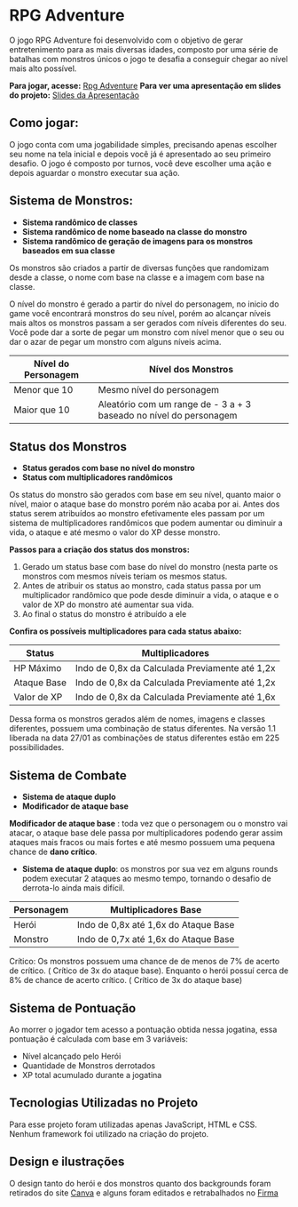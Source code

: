 # RPG Adventure

O jogo RPG Adventure foi desenvolvido com o objetivo de gerar entretenimento para as mais diversas idades, composto por uma série de batalhas com monstros únicos o jogo te desafia a conseguir chegar ao nível mais alto possível.

**Para jogar, acesse:** [Rpg Adventure](https://olivermnoo.github.io/rpg-adventure/)
**Para ver uma apresentação em slides do projeto:** [Slides da Apresentação](https://www.canva.com/design/DAFYzO2Mt2M/fsVmNyuY94l1ewCsrFA1nA/view?utm_content=DAFYzO2Mt2M&utm_campaign=designshare&utm_medium=link2&utm_source=sharebutton)

## Como jogar:

O jogo conta com uma jogabilidade simples, precisando apenas escolher seu nome na tela inicial e depois você já é apresentado ao seu primeiro desafio. O jogo é composto por turnos, você deve escolher uma ação e depois aguardar o monstro executar sua ação.

## Sistema de Monstros:

- **Sistema randômico de classes**
- **Sistema randômico de nome baseado na classe do monstro**
- **Sistema randômico de geração de imagens para os monstros baseados em sua classe**

Os monstros são criados a partir de diversas funções que randomizam desde a classe, o nome com base na classe e a imagem com base na classe.

O nível do monstro é gerado a partir do nível do personagem, no inicio do game você encontrará monstros do seu nível, porém ao alcançar níveis mais altos os monstros passam a ser gerados com níveis diferentes do seu. Você pode dar a sorte de pegar um monstro com nível menor que o seu ou dar o azar de pegar um monstro com alguns níveis acima.

| Nível do Personagem | Nível dos Monstros                                                 |
| ------------------- | ------------------------------------------------------------------ |
| Menor que 10        | Mesmo nível do personagem                                          |
| Maior que 10        | Aleatório com um range de - 3 a + 3 baseado no nível do personagem |

## Status dos Monstros

- **Status gerados com base no nível do monstro**
- **Status com multiplicadores randômicos**

Os status do monstro são gerados com base em seu nível, quanto maior o nível, maior o ataque base do monstro porém não acaba por ai. Antes dos status serem atribuídos ao monstro efetivamente eles passam por um sistema de multiplicadores randômicos que podem aumentar ou diminuir a vida, o ataque e até mesmo o valor do XP desse monstro.

**Passos para a criação dos status dos monstros:**

1.  Gerado um status base com base do nível do monstro (nesta parte os monstros com mesmos níveis teriam os mesmos status.
2.  Antes de atribuir os status ao monstro, cada status passa por um multiplicador randômico que pode desde diminuir a vida, o ataque e o valor de XP do monstro até aumentar sua vida.
3.  Ao final o status do monstro é atribuído a ele

**Confira os possíveis multiplicadores para cada status abaixo:**

| Status      | Multiplicadores                                |
| ----------- | ---------------------------------------------- |
| HP Máximo   | Indo de 0,8x da Calculada Previamente até 1,2x |
| Ataque Base | Indo de 0,8x da Calculada Previamente até 1,2x |
| Valor de XP | Indo de 0,8x da Calculada Previamente até 1,6x |

Dessa forma os monstros gerados além de nomes, imagens e classes diferentes, possuem uma combinação de status diferentes. Na versão 1.1 liberada na data 27/01 as combinações de status diferentes estão em 225 possibilidades.

## Sistema de Combate

- **Sistema de ataque duplo**
- **Modificador de ataque base**

**Modificador de ataque base** : toda vez que o personagem ou o monstro vai atacar, o ataque base dele passa por multiplicadores podendo gerar assim ataques mais fracos ou mais fortes e até mesmo possuem uma pequena chance de **dano crítico**.

- **Sistema de ataque duplo**: os monstros por sua vez em alguns rounds podem executar 2 ataques ao mesmo tempo, tornando o desafio de derrota-lo ainda mais difícil.

| Personagem | Multiplicadores Base                 |
| ---------- | ------------------------------------ |
| Herói      | Indo de 0,8x até 1,6x do Ataque Base |
| Monstro    | Indo de 0,7x até 1,6x do Ataque Base |

Crítico: Os monstros possuem uma chance de de menos de 7% de acerto de crítico. ( Crítico de 3x do ataque base). Enquanto o herói possuí cerca de 8% de chance de acerto crítico. ( Crítico de 3x do ataque base)

## Sistema de Pontuação

Ao morrer o jogador tem acesso a pontuação obtida nessa jogatina, essa pontuação é calculada com base em 3 variáveis:

- Nível alcançado pelo Herói
- Quantidade de Monstros derrotados
- XP total acumulado durante a jogatina

## Tecnologias Utilizadas no Projeto

Para esse projeto foram utilizadas apenas JavaScript, HTML e CSS. Nenhum framework foi utilizado na criação do projeto.

## Design e ilustrações

O design tanto do herói e dos monstros quanto dos backgrounds foram retirados do site [Canva](https://www.canva.com/pt_br/) e alguns foram editados e retrabalhados no [Firma](https://www.figma.com/)
